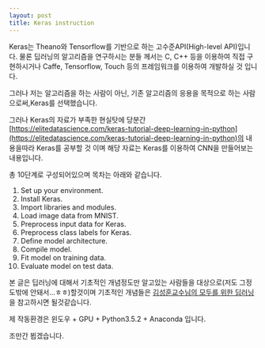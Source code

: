 ```yaml
---
layout: post
title: Keras instruction
---
```


Keras는 Theano와 Tensorflow를 기반으로 하는 고수준API(High-level API)입니다.
물론 딥러닝의 알고리즘을 연구하시는 분들 께서는 C, C++ 등을 이용하여 직접 구현하시거나 
Caffe, Tensorflow, Touch 등의 프레임워크를 이용하여 개발하실 것 입니다.

그러나 저는 알고리즘을 하는 사람이 아닌, 기존 알고리즘의 응용을 목적으로 하는 사람으로써,Keras를 선택했습니다.

그러나 Keras의 자료가 부족한 현실탓에 당분간
[https://elitedatascience.com/keras-tutorial-deep-learning-in-python](https://elitedatascience.com/keras-tutorial-deep-learning-in-python)의 내용을따라 Keras를 공부할 것 이며
해당 자료는 Keras를 이용하여 CNN을 만들어보는 내용입니다.

총 10단계로 구성되어있으며 목차는 아래와 같습니다.

1. Set up your environment.
2. Install Keras.
3. Import libraries and modules.
4. Load image data from MNIST.
5. Preprocess input data for Keras.
6. Preprocess class labels for Keras.
7. Define model architecture.
8. Compile model.
9. Fit model on training data.
10. Evaluate model on test data.

본 글은 딥러닝에 대해서 기초적인 개념정도만 알고있는 사람들을 대상으로(저도 그정도밖에 안돼서...ㅎㅎ)할것이며
기초적인 개념들은 [김성훈교수님의 모두를 위한 딥러닝](http://hunkim.github.io/ml/)을 참고하시면 될것같습니다.

제 작동환경은 윈도우 + GPU + Python3.5.2 + Anaconda 입니다.

조만간 뵙겠습니다.